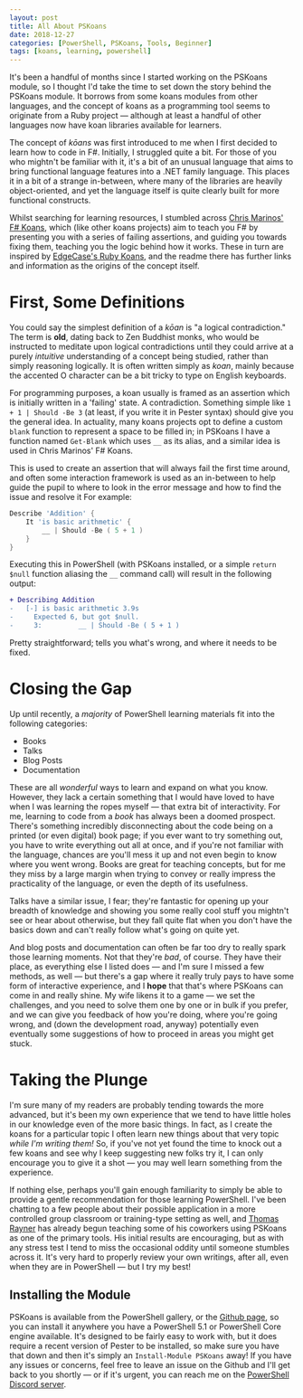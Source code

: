 ```yaml
---
layout: post
title: All About PSKoans
date: 2018-12-27
categories: [PowerShell, PSKoans, Tools, Beginner]
tags: [koans, learning, powershell]
---
```


It's been a handful of months since I started working on the PSKoans module, so I thought I'd take
the time to set down the story behind the PSKoans module.
It borrows from some koans modules from other languages, and the concept of koans as a programming
tool seems to originate from a Ruby project &mdash; although at least a handful of other languages
now have koan libraries available for learners.

The concept of _kōans_ was first introduced to me when I first decided to learn how to code in F#.
Initially, I struggled quite a bit.
For those of you who mightn't be familiar with it, it's a bit of an unusual language that aims to
bring functional language features into a .NET family language.
This places it in a bit of a strange in-between, where many of the libraries are heavily
object-oriented, and yet the language itself is quite clearly built for more functional constructs.

Whilst searching for learning resources, I stumbled across
[Chris Marinos' F# Koans](https://github.com/ChrisMarinos/FSharpKoans), which (like other koans
projects) aim to teach you F# by presenting you with a series of failing assertions, and guiding you
towards fixing them, teaching you the logic behind how it works.
These in turn are inspired by [EdgeCase's Ruby Koans](https://github.com/edgecase/ruby_koans), and
the readme there has further links and information as the origins of the concept itself.

# First, Some Definitions

You could say the simplest definition of a _kōan_ is "a logical contradiction." The term is **old**,
dating back to Zen Buddhist monks, who would be instructed to meditate upon logical contradictions
until they could arrive at a purely _intuitive_ understanding of a concept being studied, rather
than simply reasoning logically.
It is often written simply as _koan_, mainly because the accented O character can be a bit tricky to
type on English keyboards.

For programming purposes, a koan usually is framed as an assertion which is initially written in a
'failing' state.
A contradiction.
Something simple like `1 + 1 | Should -Be 3` (at least, if you write it in Pester syntax) should
give you the general idea.
In actuality, many koans projects opt to define a custom `blank` function to represent a space to be
filled in; in PSKoans I have a function named `Get-Blank` which uses `__` as its alias, and a
similar idea is used in Chris Marinos' F# Koans.

This is used to create an assertion that will always fail the first time around, and often some
interaction framework is used as an in-between to help guide the pupil to where to look in the error
message and how to find the issue and resolve it For example:

```powershell
Describe 'Addition' {
    It 'is basic arithmetic' {
        __ | Should -Be ( 5 + 1 )
    }
}
```

Executing this in PowerShell (with PSKoans installed, or a simple `return $null` function aliasing
the `__` command call) will result in the following output:

```diff
+ Describing Addition
-   [-] is basic arithmetic 3.9s
-     Expected 6, but got $null.
-     3:         __ | Should -Be ( 5 + 1 )
```

Pretty straightforward; tells you what's wrong, and where it needs to be fixed.

# Closing the Gap

Up until recently, a _majority_ of PowerShell learning materials fit into the following categories:

* Books
* Talks
* Blog Posts
* Documentation

These are all _wonderful_ ways to learn and expand on what you know.
However, they lack a certain something that I would have loved to have when I was learning the ropes
myself &mdash; that extra bit of interactivity.
For me, learning to code from a _book_ has always been a doomed prospect.
There's something incredibly disconnecting about the code being on a printed (or even digital) book
page; if you ever want to try something out, you have to write everything out all at once, and if
you're not familiar with the language, chances are you'll mess it up and not even begin to know
where you went wrong.
Books are great for teaching concepts, but for me they miss by a large margin when trying to convey
or really impress the practicality of the language, or even the depth of its usefulness.

Talks have a similar issue, I fear; they're fantastic for opening up your breadth of knowledge and
showing you some really cool stuff you mightn't see or hear about otherwise, but they fall quite
flat when you don't have the basics down and can't really follow what's going on quite yet.

And blog posts and documentation can often be far too dry to really spark those learning moments.
Not that they're _bad_, of course.
They have their place, as everything else I listed does &mdash; and I'm sure I missed a few methods,
as well &mdash; but there's a gap where it really truly pays to have some form of interactive
experience, and I **hope** that that's where PSKoans can come in and really shine.
My wife likens it to a game &mdash; we set the challenges, and you need to solve them one by one or
in bulk if you prefer, and we can give you feedback of how you're doing, where you're going wrong,
and (down the development road, anyway) potentially even eventually some suggestions of how to
proceed in areas you might get stuck.

# Taking the Plunge

I'm sure many of my readers are probably tending towards the more advanced, but it's been my own
experience that we tend to have little holes in our knowledge even of the more basic things.
In fact, as I create the koans for a particular topic I often learn new things about that very topic
_while I'm writing them!_
So, if you've not yet found the time to knock out a few koans and see why I keep suggesting new
folks try it, I can only encourage you to give it a shot &mdash; you may well learn something from
the experience.

If nothing else, perhaps you'll gain enough familiarity to simply be able to provide a gentle
recommendation for those learning PowerShell.
I've been chatting to a few people about their possible application in a more controlled group
classroom or training-type setting as well, and [Thomas Rayner](https://thomasrayner.ca) has already
begun teaching some of his coworkers using PSKoans as one of the primary tools.
His initial results are encouraging, but as with any stress test I tend to miss the occasional
oddity until someone stumbles across it.
It's very hard to properly review your own writings, after all, even when they are in PowerShell
&mdash; but I try my best!

## Installing the Module

PSKoans is available from the PowerShell gallery, or the [Github page](https://bit.ly/pskoans), so
you can install it anywhere you have a PowerShell 5.1 or PowerShell Core engine available.
It's designed to be fairly easy to work with, but it does require a recent version of Pester to be
installed, so make sure you have that down and then it's simply an `Install-Module PSKoans` away!
If you have any issues or concerns, feel free to leave an issue on the Github and I'll get back to
you shortly &mdash; or if it's urgent, you can reach me on the
[PowerShell Discord server](https://j.mp/psdiscord).